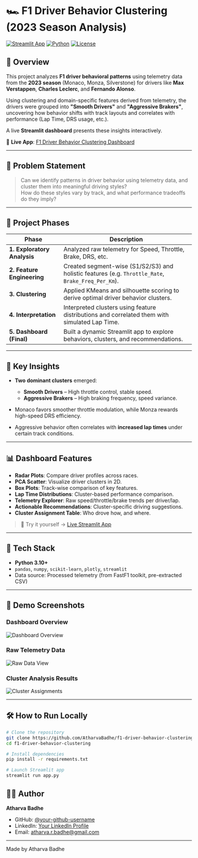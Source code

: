 # 🏎️ F1 Driver Behavior Clustering (2023 Season Analysis)

[![Streamlit App](https://img.shields.io/badge/Live-Dashboard-0099ff?logo=streamlit)](https://f1-driver-behavior-clustering-vjf8dmpwzoheuk4dwpm5hl.streamlit.app/)
[![Python](https://img.shields.io/badge/Python-3.10+-blue.svg)](https://www.python.org/)
[![License](https://img.shields.io/badge/license-MIT-green)](LICENSE)

## 🚀 Overview

This project analyzes **F1 driver behavioral patterns** using telemetry data from the **2023 season** (Monaco, Monza, Silverstone) for drivers like **Max Verstappen**, **Charles Leclerc**, and **Fernando Alonso**.

Using clustering and domain-specific features derived from telemetry, the drivers were grouped into **"Smooth Drivers"** and **"Aggressive Brakers"**, uncovering how behavior shifts with track layouts and correlates with performance (Lap Time, DRS usage, etc.).

A live **Streamlit dashboard** presents these insights interactively.

🔗 **Live App**: [F1 Driver Behavior Clustering Dashboard](https://f1-driver-behavior-clustering-vjf8dmpwzoheuk4dwpm5hl.streamlit.app/)

---

## 🎯 Problem Statement

> Can we identify patterns in driver behavior using telemetry data, and cluster them into meaningful driving styles?  
> How do these styles vary by track, and what performance tradeoffs do they imply?

---

## 📌 Project Phases

| Phase | Description |
|-------|-------------|
| **1. Exploratory Analysis** | Analyzed raw telemetry for Speed, Throttle, Brake, DRS, etc. |
| **2. Feature Engineering** | Created segment-wise (S1/S2/S3) and holistic features (e.g. `Throttle_Rate`, `Brake_Freq_Per_Km`). |
| **3. Clustering** | Applied KMeans and silhouette scoring to derive optimal driver behavior clusters. |
| **4. Interpretation** | Interpreted clusters using feature distributions and correlated them with simulated Lap Time. |
| **5. Dashboard (Final)** | Built a dynamic Streamlit app to explore behaviors, clusters, and recommendations.

---

## 🧠 Key Insights

- **Two dominant clusters** emerged:  
  - **Smooth Drivers** – High throttle control, stable speed.
  - **Aggressive Brakers** – High braking frequency, speed variance.
  
- Monaco favors smoother throttle modulation, while Monza rewards high-speed DRS efficiency.

- Aggressive behavior often correlates with **increased lap times** under certain track conditions.

---

## 📊 Dashboard Features

- **Radar Plots**: Compare driver profiles across races.
- **PCA Scatter**: Visualize driver clusters in 2D.
- **Box Plots**: Track-wise comparison of key features.
- **Lap Time Distributions**: Cluster-based performance comparison.
- **Telemetry Explorer**: Raw speed/throttle/brake trends per driver/lap.
- **Actionable Recommendations**: Cluster-specific driving suggestions.
- **Cluster Assignment Table**: Who drove how, and where.

> 📍 Try it yourself → [Live Streamlit App](https://f1-driver-behavior-clustering-vjf8dmpwzoheuk4dwpm5hl.streamlit.app/)

---

## 🧰 Tech Stack

- **Python 3.10+**
- `pandas`, `numpy`, `scikit-learn`, `plotly`, `streamlit`
- Data source: Processed telemetry (from FastF1 toolkit, pre-extracted CSV)

---

## 📸 Demo Screenshots

### Dashboard Overview
![Dashboard Overview](assets/dashboard-overview.png)

### Raw Telemetry Data
![Raw Data View](assets/raw-telemetry-data.png)

### Cluster Analysis Results
![Cluster Assignments](assets/cluster-assignments.png)

---

## 🛠️ How to Run Locally

```bash
# Clone the repository
git clone https://github.com/AtharvaBadhe/f1-driver-behavior-clustering.git
cd f1-driver-behavior-clustering

# Install dependencies
pip install -r requirements.txt

# Launch Streamlit app
streamlit run app.py

```
## 👨‍💻 Author

**Atharva Badhe**
- GitHub: [@your-github-username]((https://github.com/AtharvaBadhe))
- LinkedIn: [Your LinkedIn Profile]((https://www.linkedin.com/in/atharva-badhe/))
- Email: atharva.r.badhe@gmail.com

---

Made by Atharva Badhe
